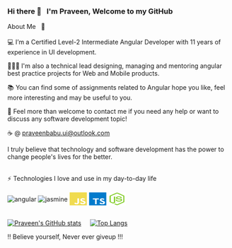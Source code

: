 ### Hi there 👋 &nbsp; I'm Praveen, Welcome to my GitHub

About Me &nbsp; 🚀 <br><br>
💻 I’m a Certified Level-2 Intermediate Angular Developer with 11 years of experience in UI development.

👨🏼‍💻 I'm also a technical lead designing, managing and mentoring angular best practice projects for Web and Mobile products.

📚 You can find some of assignments related to Angular hope you like, feel more interesting and may be useful to you.

💬 Feel more than welcome to contact me if you need any help or want to discuss any software development topic!

☕ @ praveenbabu.ui@outlook.com

I truly believe that technology and software development has the power to change people's lives for the better.

<br>
⚡ Technologies I love and use in my day-to-day life

<div style="display: inline_block">
  <br>
  <img align="center" alt="angular" height="30" width="40" src="https://cdn.icon-icons.com/icons2/2699/PNG/512/angular_logo_icon_169595.png">
   <img align="center" alt="jasmine" height="40" width="55" src="https://res.cloudinary.com/practicaldev/image/fetch/s--Bv7uFWVd--/c_imagga_scale,f_auto,fl_progressive,h_420,q_auto,w_1000/https://cdn-images-1.medium.com/max/720/1%2Ae0hDmiO7rx40JfodzPPKGA.png"> 
  <img align="center" alt="js" height="30" width="40" src="https://raw.githubusercontent.com/devicons/devicon/master/icons/javascript/javascript-plain.svg">
  <img align="center" alt="ts" height="30" width="40" src="https://raw.githubusercontent.com/devicons/devicon/master/icons/typescript/typescript-plain.svg">
  <img align="center" alt="Node" height="30" margin-left="20" width="40" src="https://raw.githubusercontent.com/devicons/devicon/master/icons/nodejs/nodejs-original.svg">                                        
</div>

<br>

<div style="display: flex;flex-direction:column;">
  
[![Praveen's GitHub stats](https://github-readme-stats.vercel.app/api?username=pravnviji&show_icons=true&theme=merko)](https://github.com/pravnviji/github-readme-stats) &nbsp; &nbsp;
[![Top Langs](https://github-readme-stats.vercel.app/api/top-langs/?username=pravnviji&theme=merko&layout=compact)](https://github.com/pravnviji/github-readme-stats)

  </div>
‼️ Believe yourself, Never ever giveup !!!
